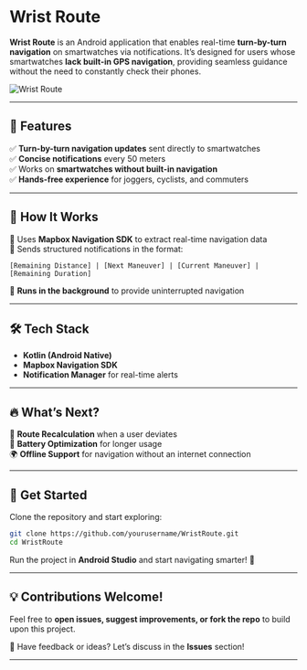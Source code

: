 # Wrist Route 

**Wrist Route** is an Android application that enables real-time **turn-by-turn navigation** on smartwatches via notifications. It’s designed for users whose smartwatches **lack built-in GPS navigation**, providing seamless guidance without the need to constantly check their phones.  

![Wrist Route](https://github.com/user-attachments/assets/7dfc94ff-8018-47a0-acd5-6e825c6b37f5)  

---  

## 🌟 Features  
✅ **Turn-by-turn navigation updates** sent directly to smartwatches  
✅ **Concise notifications** every 50 meters  
✅ Works on **smartwatches without built-in navigation**  
✅ **Hands-free experience** for joggers, cyclists, and commuters  

---  

## 🔧 How It Works  
🔹 Uses **Mapbox Navigation SDK** to extract real-time navigation data  
🔹 Sends structured notifications in the format:  
   ```less
   [Remaining Distance] | [Next Maneuver] | [Current Maneuver] | [Remaining Duration]
   ```  
🔹 **Runs in the background** to provide uninterrupted navigation  

---  

## 🛠 Tech Stack  
- **Kotlin (Android Native)**  
- **Mapbox Navigation SDK**  
- **Notification Manager** for real-time alerts  

---  

## 🔥 What’s Next?  
🚀 **Route Recalculation** when a user deviates  
🔋 **Battery Optimization** for longer usage  
🌍 **Offline Support** for navigation without an internet connection  

---  

## 🎯 Get Started  
Clone the repository and start exploring:  
```bash
git clone https://github.com/yourusername/WristRoute.git
cd WristRoute
```
Run the project in **Android Studio** and start navigating smarter! 🚀  

---  

## 💡 Contributions Welcome!  
Feel free to **open issues, suggest improvements, or fork the repo** to build upon this project.  

📩 Have feedback or ideas? Let’s discuss in the **Issues** section!  

---
